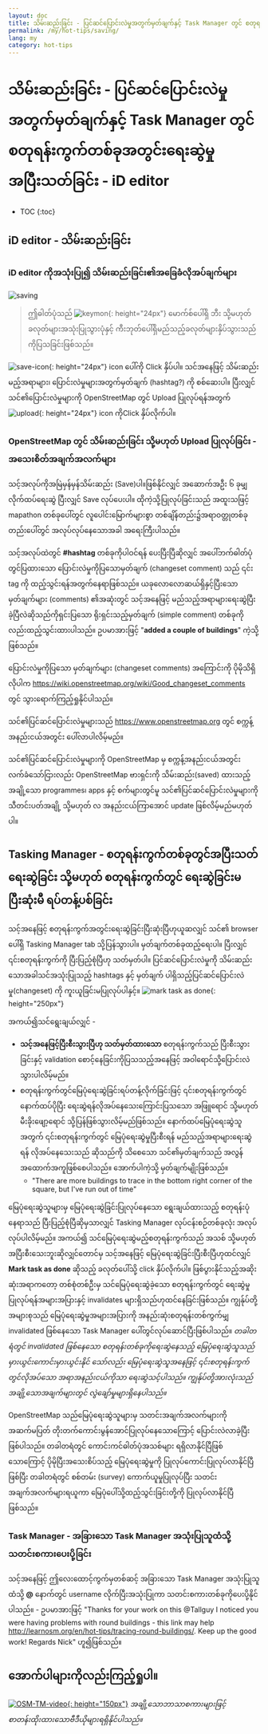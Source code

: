 ```yaml
---
layout: doc
title: သိမ်းဆည်းခြင်း - ပြင်ဆင်ပြောင်းလဲမှုအတွက်မှတ်ချက်နှင့် Task Manager တွင် စတုရန်းကွက်တစ်ခုအတွင်းရေးဆွဲမှုအပြီးသတ်ခြင်း - iD editor
permalink: /my/hot-tips/saving/
lang: my
category: hot-tips
---
```


သိမ်းဆည်းခြင်း - ပြင်ဆင်ပြောင်းလဲမှုအတွက်မှတ်ချက်နှင့် Task Manager တွင် စတုရန်းကွက်တစ်ခုအတွင်းရေးဆွဲမှုအပြီးသတ်ခြင်း - iD editor
============

- TOC
{:toc}

iD editor - သိမ်းဆည်းခြင်း
------------------

### iD editor ကိုအသုံးပြု၍ သိမ်းဆည်းခြင်း၏အခြေခံလိုအပ်ချက်များ ###

![saving][]

> ဤဓါတ်ပုံသည် ![keymon]{: height="24px"} မောက်စ်ပေါ်ရှိ ဘီး သို့မဟုတ် ခလုတ်များအသုံးပြုသွားပုံနှင့် ကီးဘုတ်ပေါ်ရှိမည်သည့်ခလုတ်များနှိပ်သွားသည်ကိုပြသခြင်းဖြစ်သည်။

![save-icon]{: height="24px"} icon ပေါ်ကို Click နှိပ်ပါ။ သင်အနေဖြင့် သိမ်းဆည်းမည့်အရာများ၊ ပြောင်းလဲမှုများအတွက်မှတ်ချက်  (hashtag?) ကို စစ်ဆေးပါ။ ပြီးလျှင် သင်၏ပြောင်းလဲမှုများကို OpenStreetMap တွင် Upload ပြုလုပ်ရန်အတွက် ![upload]{: height="24px"} icon ကိုClick နှိပ်လိုက်ပါ။

### OpenStreetMap တွင် သိမ်းဆည်းခြင်း သို့မဟုတ် Upload ပြုလုပ်ခြင်း - အသေးစိတ်အချက်အလက်များ ###

သင့်အလုပ်ကိုအမြဲမှန်မှန်သိမ်းဆည်း (Save)ပါ။ဖြစ်နိုင်လျှင် အဆောက်အဦး ၆ ခုမျှ လိုက်ထပ်ရေးဆွဲ ပြီးလျှင် Save လုပ်ပေးပါ။ ထိုကဲ့သို့ပြုလုပ်ခြင်းသည် အထူးသဖြင့် mapathon တစ်ခုပေါ်တွင် လူပေါင်းမြောက်များစွာ တစ်ချိန်တည်း၌အရာဝတ္တုတစ်ခုတည်းပေါ်တွင် အလုပ်လုပ်နေသောအခါ အရေးကြီးပါသည်။

သင့်အလုပ်ထဲတွင် **#hashtag** တစ်ခုကိုပါဝင်ရန် ပေးပြီးပြီဆိုလျှင် အပေါ်ဘက်ဓါတ်ပုံတွင်ပြထားသော ပြောင်းလဲမှုကိုပြသောမှတ်ချက် (changeset comment) သည် ၎င်း tag ကို ထည့်သွင်းရန်အတွက်နေရာဖြစ်သည်။ ယခုလောလောဆယ်ရှိနှင့်ပြီးသော မှတ်ချက်များ (comments) ၏အဆုံးတွင် သင့်အနေဖြင့် မည်သည့်အရာများရေးဆွဲပြီးခဲ့ပြီလဲဆိုသည်ကိုရှင်းပြသော ရိုးရှင်းသည့်မှတ်ချက်  (simple comment) တစ်ခုကိုလည်းထည့်သွင်းထားပါသည်။ ဥပမာအားဖြင့် "**added a couple of buildings**" ကဲ့သို့ဖြစ်သည်။

ပြောင်းလဲမှုကိုပြသော မှတ်ချက်များ (changeset comments) အကြောင်းကို  ပိုမိုသိရှိလိုပါက <https://wiki.openstreetmap.org/wiki/Good_changeset_comments> တွင် သွားရောက်ကြည့်ရှုနိုင်ပါသည်။

သင်၏ပြင်ဆင်ပြောင်းလဲမှုများသည် <https://www.openstreetmap.org> တွင် စက္ကန့်အနည်းငယ်အတွင်း ပေါ်လာပါလိမ့်မည်။

သင်၏ပြင်ဆင်ပြောင်းလဲမှုများကို OpenStreetMap မှ စက္ကန့်အနည်းငယ်အတွင်း လက်ခံသော်ငြားလည်း OpenStreetMap ဗားရှင်းကို သိမ်းဆည်း(saved) ထားသည့် အချို့သော programmes၊ apps နှင့် စက်များတွင်မူ သင်၏ပြင်ဆင်ပြောင်းလဲမှုများကို သီတင်းပတ်အချို့ သို့မဟုတ် လ အနည်းငယ်ကြာအောင် update ဖြစ်လိမ့်မည်မဟုတ်ပါ။

Tasking Manager - စတုရန်းကွက်တစ်ခုတွင်အပြီးသတ်ရေးဆွဲခြင်း သို့မဟုတ် စတုရန်းကွက်တွင် ရေးဆွဲခြင်းမပြီးဆုံးမီ ရပ်တန့်ပစ်ခြင်း
-------------------------------------------------------------------

သင့်အနေဖြင့် စတုရန်းကွက်အတွင်းရေးဆွဲခြင်းပြီးဆုံးပြီဟုယူဆလျှင် သင်၏ browser ပေါ်ရှိ Tasking Manager tab သို့ပြန်သွားပါ။ မှတ်ချက်တစ်ခုထည့်ရေးပါ။ ပြီးလျှင် ၎င်းစတုရန်းကွက်ကို ပြီးပြည့်စုံပြီဟု သတ်မှတ်ပါ။ ပြင်ဆင်ပြောင်းလဲမှုကို သိမ်းဆည်းသောအခါသင်အသုံးပြုသည့် hashtags နှင့် မှတ်ချက် ပါရှိသည့်ပြင်ဆင်ပြောင်းလဲမှု(changeset) ကို ကူးယူခြင်းမပြုလုပ်ပါနှင့်။
![mark task as done]{: height="250px"}

အကယ်၍သင်ရွေးချယ်လျှင် -

- **သင့်အနေဖြင့်ပြီးစီးသွားပြီဟု သတ်မှတ်ထားသော** စတုရန်းကွက်သည် ပြီးစီးသွားခြင်းနှင့် validation စောင့်နေခြင်းကိုပြသသည့်အနေဖြင့် အဝါရောင်သို့ပြောင်းလဲသွားပါလိမ့်မည်။
- စတုရန်းကွက်တွင်မြေပုံရေးဆွဲခြင်းရပ်တန့်လိုက်ခြင်းဖြင့် ၎င်းစတုရန်းကွက်တွင် နောက်ထပ်ပိုပြီး ရေးဆွဲရန်လိုအပ်နေသေးကြောင်းပြသသော အဖြူရောင် သို့မဟုတ် မီးခိုးဖျော့ရောင် သို့ပြန်ဖြစ်သွားလိမ့်မည်ဖြစ်သည်။ နောက်ထပ်မြေပုံရေးဆွဲသူအတွက် ၎င်းစတုရန်းကွက်တွင် မြေပုံရေးဆွဲမှုပြီးစီးရန် မည်သည့်အရာများရေးဆွဲရန် လိုအပ်နေသေးသည် ဆိုသည်ကို သိစေသော သင်၏မှတ်ချက်သည် အလွန်အထောက်အကူဖြစ်စေပါသည်။ အောက်ပါကဲ့သို့ မှတ်ချက်မျိုးဖြစ်သည်။
    - "There are more buildings to trace in the bottom right corner of the square, but I've run out of time"

မြေပုံရေးဆွဲသူများမှ မြေပုံရေးဆွဲခြင်းပြုလုပ်နေသော ရွေးချယ်ထားသည့် စတုရန်းပုံနေရာသည် ပြီးပြည့်စုံပြီဆိုမှသာလျှင် Tasking Manager လုပ်ငန်းစဉ်တစ်ခုလုံး အလုပ်လုပ်ပါလိမ့်မည်။ အကယ်၍ သင်မြေပုံရေးဆွဲမည့်စတုရန်းကွက်သည် အသစ် သို့မဟုတ် အပြီးစီးသေးဘူးဆိုလျှင်တောင်မှ သင့်အနေဖြင့် မြေပုံရေးဆွဲခြင်းပြီးစီးပြီဟုထင်လျှင် **Mark task as done** ဆိုသည့် ခလုတ်ပေါ်သို့ click နှိပ်လိုက်ပါ။ ဖြစ်ပွားနိုင်သည့်အဆိုးဆုံးအရာကတော့ တစ်စုံတစ်ဦးမှ သင်မြေပုံရေးဆွဲခဲ့သော စတုရန်းကွက်တွင် ရေးဆွဲမှုပြုလုပ်ရန်အများအပြားနှင့် invalidates များရှိသည်ဟုထင်နေခြင်းဖြစ်သည်။ ကျွန်ုပ်တို့အများစုသည် မြေပုံရေးဆွဲမှုအများအပြားကို အနည်းဆုံးစတုရန်းတစ်ကွက်မျှ invalidated ဖြစ်နေသော Task Manager ပေါ်တွင်လုပ်ဆောင်ပြီးဖြစ်ပါသည်။ *တခါတရံတွင် invalidated ဖြစ်နေသော စတုရန်းတစ်ခုကိုရေးဆွဲနေသည့် မြေပုံရေးဆွဲသူသည် မှားယွင်းကောင်းမှားယွင်းနိုင် သော်လည်း မြေပုံရေးဆွဲသူအနေဖြင့် ၎င်းစတုရန်းကွက်တွင်လိုအပ်သော အရာအနည်းငယ်ကိုသာ ရေးဆွဲသင့်ပါသည်။ ကျွန်ုပ်တို့အားလုံးသည် အချို့သောအချက်များတွင် လွဲချော်မှုများရှိနေပါသည်။*

OpenStreetMap သည်မြေပုံရေးဆွဲသူများမှ သတင်းအချက်အလက်များကို အဆက်မပြတ် တိုးတက်ကောင်းမွန်အောင်ပြုလုပ်နေသောကြောင့် ပြောင်းလဲလာခဲ့ပြီးဖြစ်ပါသည်။ တခါတရံတွင် ကောင်းကင်ဓါတ်ပုံအသစ်များ ရရှိလာနိုင်ပြီဖြစ်သောကြောင့် ပိုမိုပြီးအသေးစိပ်သည့် မြေပုံရေးဆွဲမှုကို ပြုလုပ်ကောင်းပြုလုပ်လာနိုင်ပြီဖြစ်ပြီး တခါတရံတွင် စစ်တမ်း (survey) ကောက်ယူမှုပြုလုပ်ပြီး သတင်းအချက်အလက်များရယူကာ မြေပုံပေါ်သို့ထည့်သွင်းခြင်းတို့ကို ပြုလုပ်လာနိုင်ပြီဖြစ်သည်။

### Task Manager - အခြားသော Task Manager အသုံးပြုသူထံသို့ သတင်းစကားပေးပို့ခြင်း ###
သင့်အနေဖြင့် ဤလေးထောင့်ကွက်မှတစ်ဆင့် အခြားသော Task Manager အသုံးပြုသူထံသို့  **@**  နောက်တွင် username လိုက်ပြီးအသုံးပြုကာ သတင်းစကားတစ်ခုကိုပေးပို့နိုင်ပါသည်။ - ဥပမာအားဖြင့်  "Thanks for your work on this @Tallguy I noticed you were having problems with round buildings - this link may help http://learnosm.org/en/hot-tips/tracing-round-buildings/. Keep up the good work! Regards Nick" ဟူ၍ဖြစ်သည်။

အောက်ပါများကိုလည်းကြည့်ရှုပါ။
---------

[![OSM-TM-video]{: height="150px"}](https://www.youtube.com/watch?v=_feTGQXLf_M&list=PLb9506_-6FMHZ3nwn9heri3xjQKrSq1hN&index=9 "Humanitarian OpenStreetMap Team - Tasking Manager Tutorial Videos")
*အချို့သောဘာသာစကားများဖြင့် စာတန်းထိုးထားသောဗီဒီယိုများရရှိနိုင်ပါသည်။*



[saving]:/images/hot-tips/saving.gif
[keymon]:/images/hot-tips/keymon.png
[mark task as done]:/images/hot-tips/mark-task-as-done.png
[save-icon]: /images/beginner/save-icon.png "Save icon"
[upload]: /images/beginner/upload.png "Upload"
[arrow-up]: /images/arrow-up.png
[OSM-TM-video]: /images/hot-tips/OSM-TM-video.png "Humanitarian OpenStreetMap Team - Tasking Manager Tutorial Videos"
